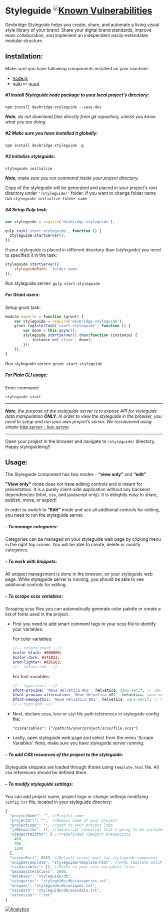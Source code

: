 Styleguide [![Known Vulnerabilities](https://snyk.io/test/github/timothydang/Styleguide/badge.svg)](https://snyk.io/test/github/timothydang/Styleguide)
===

Devbridge Styleguide helps you create, share, and automate a living visual style library of your brand. Share your digital brand standards, improve team collaboration, and implement an independent easily-extendable modular structure.

Installation:
---

Make sure you have following components installed on your machine:
- [node.js](https://nodejs.org/en/)
- [gulp](http://gulpjs.com/) or [grunt](http://gruntjs.com/)

##### #1 Install Styleguide node package to your local project's directory: #####
`npm install devbridge-styleguide --save-dev`

_**Note**, do not download files directly from git repository, unless you know what you are doing._

##### #2 Make sure you have installed it globally: #####
`npm install devbridge-styleguide -g`

##### #3 Initialize styleguide: #####
`styleguide initialize `

_**Note**, make sure you run command inside your project directory._

Copy of the styleguide will be generated and placed in your project's root directory under `'/styleguide/'` folder. If you want to change folder name run `styleguide initialize folder-name`

##### #4 Setup Gulp task: #####
```javascript
var styleguide = require('devbridge-styleguide');

gulp.task('start-styleguide', function () {
  styleguide.startServer();
});
````

If your styleguide is placed in different directory than /styleguide/ you need to specified it in the task:

```javascript
styleguide.startServer({
    styleguidePath: 'folder-name'
});
```

Run styleguide server: `gulp start-styleguide`


##### For Grunt users: #####

Setup grunt task:

```javascript
module.exports = function (grunt) {
	var styleguide = require('devbridge-styleguide');
	grunt.registerTask('start-styleguide', function () {
		var done = this.async();
		styleguide.startServer().then(function (instance) {
			instance.on('close', done);
		});
	});
}
```

Run styleguide server: `grunt start-styleguide`

##### For Plain CLI usage: #####

Enter command:
```
styleguide start
```

***

_**Note**, the purpose of the styleguide server is to expose API for styleguide data manipulation **ONLY**. In order to view the styleguide in the browser, you need to setup and run your own project’s server. We recommend using simple [http server - live-server](https://www.npmjs.com/package/live-server)._

***

Open your project in the browser and navigate to `/styleguide/` directory. Happy styleguideing!!


Usage:
---

The Styleguide component has two modes - **“view only”** and **“edit”**.

**"View only"** mode does not have editing controls and is meant for presentation. It is a purely client-side application without any backend dependencies (html, css, and javascript only). It is delightly easy to share, publish, move, or export!

In order to switch to **“Edit”** mode and see all additional controls for editing, you need to run the styleguide server.

##### - To manage categories: #####
Categories can be managed on your styleguide web page by clicking menu in the right top corner. You will be able to create, delete or modify categories.

##### - To work with Snippets: #####
All snippet management is done in the browser, on your styleguide web page. While styleguide server is running, you should be able to see additional controls for editing.

##### - To scrape scss variables: #####
Scraping scss files you can automatically generate color palette or create a list of fonts used in the project.
* First you need to add smart comment tags to your scss file to identify your variables:

    For color variables:
    ```sass
    //-- colors:start --//
    $color-black: #000000;
    $color-dark: #141823;
    $red-lighter: #d26262;
    //-- colors:end --//
    ```

    For font variables:
    ```sass
    //-- typo:start --//
    $font-proxima: 'Neue Helvetica W01', helvetica, sans-serif; // 300, 700
    $font-proxima-alternative: 'Neue Helvetica W01', helvetica, sans-serif; // 400, 400 italic
    $font-newsgothic: 'Neue Helvetica W01', helvetica, sans-serif; // 700
    //-- typo:end --//
    ```

* Next, declare scss, less or styl file path references in styleguide config file:

    `"cssVariables": ["/path/to/your/project/scss/file.scss"]`

* Lastly, open styleguide web page and select from the menu 'Scrape Variables'. Note, make sure you have styleguide server running.


##### - To add CSS resources of the project to the styleguide: #####
Styleguide snippets are loaded through iframe using `template.html` file. All css references should be defined there.


##### - To modify styleguide settings: #####
You can add project name, project logo or change settings modifying `config.txt` file, located in your styleguide directory:
```javascript
{
  "projectName": "", //Project name
  "projectUrl": "",  //Domain name of your project
  "projectLogo": "", //path to your project logo
  "jsResources": [], //Javascript resources that's going to be included into the snippets
  "viewportWidths": [ //Predefinded viewport breakpoints
    480,
    768,
    1200
  ],
  "serverPort": 8889, //Default server port for styleguide component
  "snippetTemplate": "styleguide/template.html", //HTML template which will be used to wrap and show html snippets. Project CSS resources of the project should be placed in this template as well.
  "cssVariables": [], //Paths to your scss variables files
  "maxSassIterations": 2000,
  "database": "styleguide/db",
  "categories": "styleguide/db/categories.txt",
  "uniques": "styleguide/db/uniques.txt",
  "sassData": "styleguide/db/sassdata.txt",
  "extension": ".txt"
}
```

[![Analytics](https://ga-beacon.appspot.com/UA-73039601-2/Styleguide/readme)](https://github.com/igrigorik/ga-beacon)

